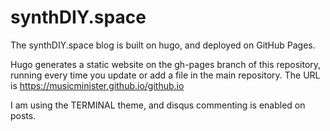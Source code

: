 # synthDIY.space

The synthDIY.space blog is built on hugo, and deployed on GitHub Pages.

Hugo generates a static website on the gh-pages branch of this repository, running every time you update or add a file in the main repository. The URL is https://musicminister.github.io/github.io

I am using the TERMINAL theme, and disqus commenting is enabled on posts.
